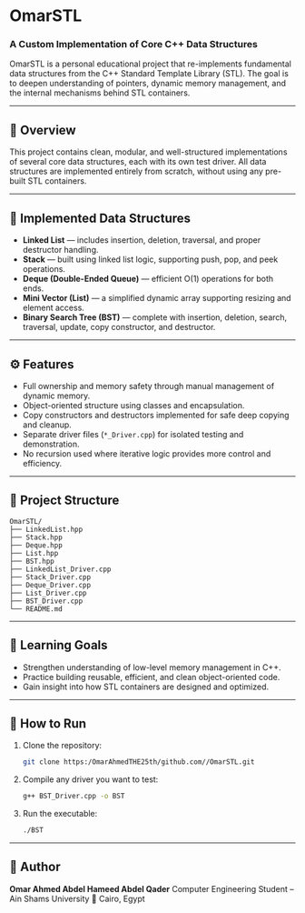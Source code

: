 # OmarSTL

### A Custom Implementation of Core C++ Data Structures

OmarSTL is a personal educational project that re-implements fundamental data structures from the C++ Standard Template Library (STL).
The goal is to deepen understanding of pointers, dynamic memory management, and the internal mechanisms behind STL containers.

---

## 📘 Overview

This project contains clean, modular, and well-structured implementations of several core data structures, each with its own test driver.
All data structures are implemented entirely from scratch, without using any pre-built STL containers.

---

## 🧩 Implemented Data Structures

* **Linked List** — includes insertion, deletion, traversal, and proper destructor handling.
* **Stack** — built using linked list logic, supporting push, pop, and peek operations.
* **Deque (Double-Ended Queue)** — efficient O(1) operations for both ends.
* **Mini Vector (List)** — a simplified dynamic array supporting resizing and element access.
* **Binary Search Tree (BST)** — complete with insertion, deletion, search, traversal, update, copy constructor, and destructor.

---

## ⚙️ Features

* Full ownership and memory safety through manual management of dynamic memory.
* Object-oriented structure using classes and encapsulation.
* Copy constructors and destructors implemented for safe deep copying and cleanup.
* Separate driver files (`*_Driver.cpp`) for isolated testing and demonstration.
* No recursion used where iterative logic provides more control and efficiency.

---

## 📂 Project Structure

```
OmarSTL/
├── LinkedList.hpp
├── Stack.hpp
├── Deque.hpp
├── List.hpp
├── BST.hpp
├── LinkedList_Driver.cpp
├── Stack_Driver.cpp
├── Deque_Driver.cpp
├── List_Driver.cpp
├── BST_Driver.cpp
└── README.md
```

---

## 🧠 Learning Goals

* Strengthen understanding of low-level memory management in C++.
* Practice building reusable, efficient, and clean object-oriented code.
* Gain insight into how STL containers are designed and optimized.

---

## 🚀 How to Run

1. Clone the repository:

   ```bash
   git clone https:/OmarAhmedTHE25th/github.com//OmarSTL.git
   ```
2. Compile any driver you want to test:

   ```bash
   g++ BST_Driver.cpp -o BST
   ```
3. Run the executable:

   ```bash
   ./BST
   ```

---

## 👤 Author

**Omar Ahmed Abdel Hameed Abdel Qader**
Computer Engineering Student – Ain Shams University
📍 Cairo, Egypt

